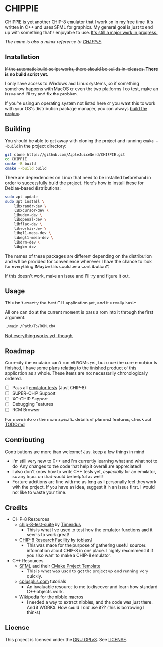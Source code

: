 # CHIPPIE

CHIPPIE is yet another CHIP-8 emulator that I work on in my free time. It's written in C++ and uses SFML for graphics. My general goal is just to end up with something that's enjoyable to use. [It's still a major work in progress.](#roadmap)

*The name is also a minor reference to [CHAPPiE](https://en.wikipedia.org/wiki/Chappie_(film)).*

## Installation

~~If the automatic build script works, there should be builds in releases.~~ **There is no build script yet.**

I only have access to Windows and Linux systems, so if something somehow happens with MacOS or even the two platforms I do test, make an issue and I'll try and fix the problem.

If you're using an operating system not listed here or you want this to work with your OS's distribution package manager, you can always [build the project](#building).

## Building

You should be able to get away with cloning the project and running `cmake --build` in the project directory:

```bash
git clone https://github.com/AppleJuiceNerd/CHIPPIE.git
cd CHIPPIE
cmake -B build
cmake --build build
```

There are dependencies on Linux that need to be installed beforehand in order to successfully build the project. Here's how to install these for Debian-based distributions:

```bash
sudo apt update
sudo apt install \
    libxrandr-dev \
    libxcursor-dev \
    libudev-dev \
    libopenal-dev \
    libflac-dev \
    libvorbis-dev \
    libgl1-mesa-dev \
    libegl1-mesa-dev \
    libdrm-dev \
    libgbm-dev
```

The names of these packages are different depending on the distribution and will be provided for convenience whenever I have the chance to look for everything (Maybe this could be a contribution?)

If this doesn't work, make an issue and I'll try and figure it out.

## Usage

This isn't exactly the best CLI application yet, and it's really basic.

All one can do at the current moment is pass a rom into it through the first argument.

```bash
./main /Path/To/ROM.ch8
```

[Not everything works yet, though.](#roadmap)

## Roadmap

Currently the emulator can't run *all* ROMs yet, but once the core emulator is finished, I have some plans relating to the finished product of this application as a whole. These items are not necessarily chronologically ordered.

- [ ] Pass all [emulator tests](https://github.com/Timendus/chip8-test-suite) (Just CHIP-8)
- [ ] SUPER-CHIP Support
- [ ] XO-CHIP Support
- [ ] Debugging Features
- [ ] ROM Browser

For more info on the more specific details of planned features, check out [TODO.md](/TODO.md)

## Contributing

Contributions are more than  welcome! Just keep a few things in mind:

- I'm still very new to C++ and I'm currently learning what and what not to do. Any changes to the code that help it overall are appreciated!
- I also don't know how to write C++ tests yet, *especially* for an emulator, so any input on that would be helpful as well!
- Feature additions are fine with me as long as I personally feel they work with the project. If you have an idea, suggest it in an issue first. I would not like to waste your time.

## Credits

- CHIP-8 Resources
  - [chip-8-test-suite](https://github.com/Timendus/chip8-test-suite) by [Timendus](https://github.com/Timendus)
    - This is what I've used to test how the emulator functions and it seems to work great!
  - [CHIP-8 Research Facility](https://chip-8.github.io/) by [tobiasvl](https://github.com/tobiasvl)
    - This was made for the purpose of gathering useful sources information about CHIP-8 in one place. I highly recommend it if you also want to make a CHIP-8 emulator.
- C++ Resources
  - [SFML](https://www.sfml-dev.org/) and their [CMake Project Template](https://github.com/SFML/cmake-sfml-project)
    - This is what was used to get the project up and running very quickly.
  - [cplusplus.com](https://cplusplus.com)  tutorials
    - An invaluable resource to me to discover and learn how standard C++ objects work.
  - [Wikipedia](https://www.wikipedia.org/) for the [nibble macros](https://en.wikipedia.org/wiki/Nibble#Extracting_a_nibble_from_a_byte)
    - I needed a way to extract nibbles, and the code was just there. And it WORKS. How could I *not* use it?? (this is borrowing I thinks)

## License

This project is licensed under the [GNU GPLv3](https://www.gnu.org/licenses/gpl.html). See [LICENSE](/LICENSE).
